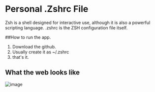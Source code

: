 # Personal .Zshrc File 

Zsh is a shell designed for interactive use, although it is also a powerful scripting language.
.zshrc is the ZSH configuration file itself.

##How to run the app.
1. Download the github.
2. Usually create it as ~/.zshrc 
3. that's it.

## What the web looks like
![image](https://user-images.githubusercontent.com/63064991/131215408-15d0d478-d4bc-4091-a476-a99a641b180d.png)

